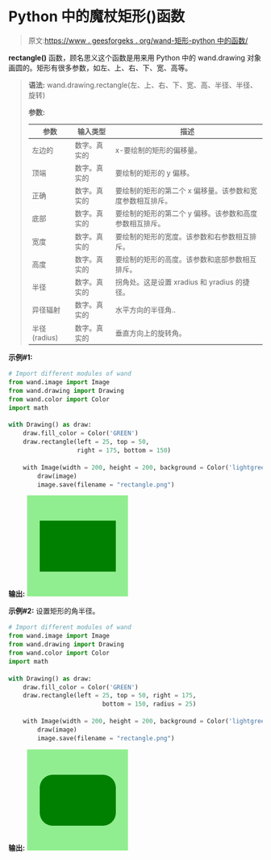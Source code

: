 # Python 中的魔杖矩形()函数

> 原文:[https://www . geesforgeks . org/wand-矩形-python 中的函数/](https://www.geeksforgeeks.org/wand-rectangle-function-in-python/)

**rectangle()** 函数，顾名思义这个函数是用来用 Python 中的 wand.drawing 对象画圆的。矩形有很多参数，如左、上、右、下、宽、高等。

> **语法:** wand.drawing.rectangle(左、上、右、下、宽、高、半径、半径、旋转)
> 
> **参数:**
> 
> | 参数 | 输入类型 | 描述 |
> | --- | --- | --- |
> | 左边的 | 数字。真实的 | x-要绘制的矩形的偏移量。 |
> | 顶端 | 数字。真实的 | 要绘制的矩形的 y 偏移。 |
> | 正确 | 数字。真实的 | 要绘制的矩形的第二个 x 偏移量。该参数和宽度参数相互排斥。 |
> | 底部 | 数字。真实的 | 要绘制的矩形的第二个 y 偏移。该参数和高度参数相互排斥。 |
> | 宽度 | 数字。真实的 | 要绘制的矩形的宽度。该参数和右参数相互排斥。 |
> | 高度 | 数字。真实的 | 要绘制的矩形的高度。该参数和底部参数相互排斥。 |
> | 半径 | 数字。真实的 | 拐角处。这是设置 xradius 和 yradius 的捷径。 |
> | 异径辐射 | 数字。真实的 | 水平方向的半径角.. |
> | 半径(radius) | 数字。真实的 | 垂直方向上的旋转角。 |

**示例#1:**

```py
# Import different modules of wand
from wand.image import Image
from wand.drawing import Drawing
from wand.color import Color
import math

with Drawing() as draw:
    draw.fill_color = Color('GREEN')
    draw.rectangle(left = 25, top = 50, 
                   right = 175, bottom = 150)

    with Image(width = 200, height = 200, background = Color('lightgreen')) as image:
        draw(image)
        image.save(filename = "rectangle.png")
```

**输出:**
![](img/78cdc65db2851ee04c720a622bf00d2d.png)

**示例#2:**
设置矩形的角半径。

```py
# Import different modules of wand
from wand.image import Image
from wand.drawing import Drawing
from wand.color import Color
import math

with Drawing() as draw:
    draw.fill_color = Color('GREEN')
    draw.rectangle(left = 25, top = 50, right = 175,
                          bottom = 150, radius = 25)

    with Image(width = 200, height = 200, background = Color('lightgreen')) as image:
        draw(image)
        image.save(filename = "rectangle.png")
```

**输出:**
![](img/9aee5a767be696bb03cee33f0cbd994b.png)